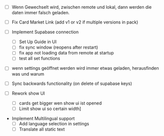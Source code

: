 - [ ] Wenn Gewechselt wird, zwischen remote und lokal, dann werden die daten immer falsch geladen.

- [ ] Fix Card Market Link (add v1 or v2 if multiple versions in pack)

- [ ] Implement Supabase connection
  - [ ] Set Up Guide in UI
  - [ ] fix sync window (reopens after restart)
  - [ ] fix app not loading data from remote at startup
  - [ ] test all set functions

- [ ] wenn settings geöffnet werden wird immer etwas geladen, herausfinden was und warum

- [ ] Sync backwards functionality (on delete of supabase keys)

- [ ] Rework show UI
  - [ ] cards get bigger wen show ui ist opened
  - [ ] Limit show ui so certain width]

- Implement Multilingual support
  - [ ] Add language selection in settings
  - [ ] Translate all static text